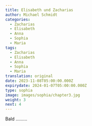 ```yaml
---
title: Elisabeth und Zacharias
author: Michael Schmidt
categories:
  - Zacharias
  - Elisabeth
  - Anna
  - Sophia
  - Maria
tags:
  - Zacharias
  - Elisabeth
  - Anna
  - Sophia
  - Maria
translation: original
date: 2023-11-08T05:00:00.000Z
expirydate: 2024-01-07T05:00:00.000Z
type: sophia
image: images/sophia/chapter3.jpg
weight: 3
next: 4
---
```

Bald .........